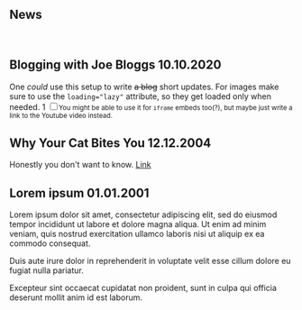 <h2>News</h2><br>

<article>
<h2 id="20201010">Blogging with Joe Bloggs
  <time datetime="2020-10-10">10.10.2020</time></h2>

One _could_ use this setup to write ~~a blog~~ short updates. For images make sure to use the `loading="lazy"` attribute, so they get loaded only when needed. <label for="lazy">1</label>
<input type="checkbox" id="lazy"><small>You might be able to use it for `iframe` embeds too(?), but maybe just write a link to the Youtube video instead.</small>

</article>

<article>
<h2 id="20041212">Why Your Cat Bites You
  <time datetime="2004-12-12">12.12.2004</time></h2>

Honestly you don't want to know. [Link](https://example.com)

</article>

<article>
<h2 id="20010101">Lorem ipsum
  <time datetime="2001-01-01">01.01.2001</time></h2>

Lorem ipsum dolor sit amet, consectetur adipiscing elit, sed do eiusmod tempor incididunt ut labore et dolore magna aliqua. Ut enim ad minim veniam, quis nostrud exercitation ullamco laboris nisi ut aliquip ex ea commodo consequat.

Duis aute irure dolor in reprehenderit in voluptate velit esse cillum dolore eu fugiat nulla pariatur.

Excepteur sint occaecat cupidatat non proident, sunt in culpa qui officia deserunt mollit anim id est laborum.

</article>
